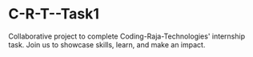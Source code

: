 # C-R-T--Task1
Collaborative project to complete Coding-Raja-Technologies' internship task. Join us to showcase skills, learn, and make an impact.
